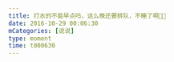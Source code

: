 ```yaml
---
title: 打水的不能早点吗，这么晚还要排队，不睡了啊🤬🤬
date: 2016-10-29 00:06:30
mCategories: [说说]
type: moment
time: t000630
---
```


